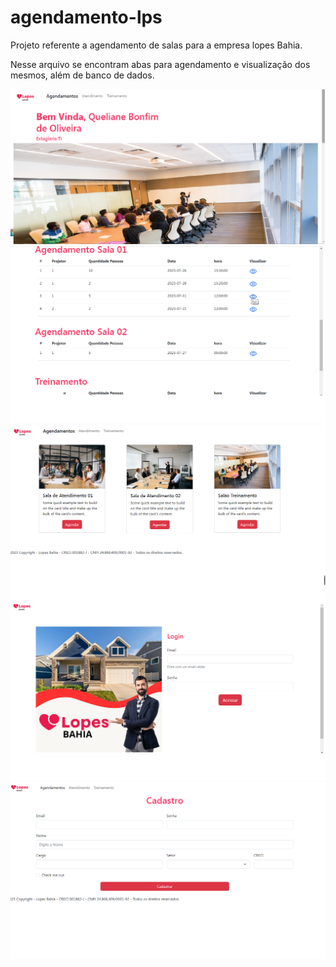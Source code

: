 # agendamento-lps
Projeto referente a agendamento de salas para a empresa lopes Bahia.

Nesse arquivo se encontram abas para agendamento e visualização dos mesmos, além de banco de dados.

<img src="https://github.com/Quelii/agendamento-lps/blob/main/img/agendamento.png">
<img src="https://github.com/Quelii/agendamento-lps/blob/main/img/agendamento%2002.png">
<img src="https://github.com/Quelii/agendamento-lps/blob/main/img/agendamento%2003.png">
<img src="https://github.com/Quelii/agendamento-lps/blob/main/img/agendamento04.png">
<img src="https://github.com/Quelii/agendamento-lps/blob/main/img/agendamento05.png">
